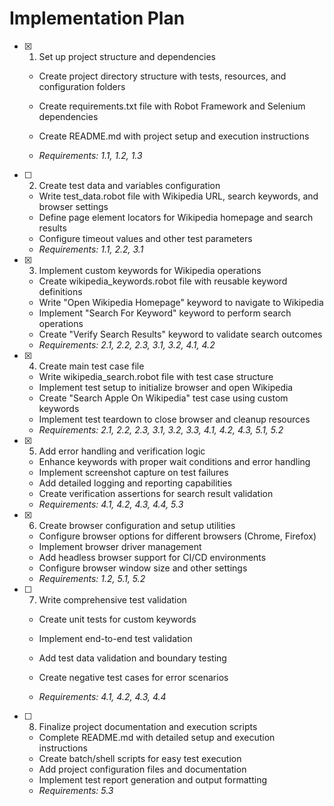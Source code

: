 # Implementation Plan

- [x] 1. Set up project structure and dependencies



  - Create project directory structure with tests, resources, and configuration folders
  - Create requirements.txt file with Robot Framework and Selenium dependencies
  - Create README.md with project setup and execution instructions


  - _Requirements: 1.1, 1.2, 1.3_

- [ ] 2. Create test data and variables configuration
  - Write test_data.robot file with Wikipedia URL, search keywords, and browser settings
  - Define page element locators for Wikipedia homepage and search results
  - Configure timeout values and other test parameters
  - _Requirements: 1.1, 2.2, 3.1_

- [x] 3. Implement custom keywords for Wikipedia operations


  - Create wikipedia_keywords.robot file with reusable keyword definitions
  - Write "Open Wikipedia Homepage" keyword to navigate to Wikipedia
  - Implement "Search For Keyword" keyword to perform search operations
  - Create "Verify Search Results" keyword to validate search outcomes
  - _Requirements: 2.1, 2.2, 2.3, 3.1, 3.2, 4.1, 4.2_

- [x] 4. Create main test case file


  - Write wikipedia_search.robot file with test case structure
  - Implement test setup to initialize browser and open Wikipedia
  - Create "Search Apple On Wikipedia" test case using custom keywords
  - Implement test teardown to close browser and cleanup resources
  - _Requirements: 2.1, 2.2, 2.3, 3.1, 3.2, 3.3, 4.1, 4.2, 4.3, 5.1, 5.2_

- [x] 5. Add error handling and verification logic


  - Enhance keywords with proper wait conditions and error handling
  - Implement screenshot capture on test failures
  - Add detailed logging and reporting capabilities
  - Create verification assertions for search result validation
  - _Requirements: 4.1, 4.2, 4.3, 4.4, 5.3_

- [x] 6. Create browser configuration and setup utilities


  - Configure browser options for different browsers (Chrome, Firefox)
  - Implement browser driver management
  - Add headless browser support for CI/CD environments
  - Configure browser window size and other settings
  - _Requirements: 1.2, 5.1, 5.2_



- [ ] 7. Write comprehensive test validation
  - Create unit tests for custom keywords
  - Implement end-to-end test validation
  - Add test data validation and boundary testing



  - Create negative test cases for error scenarios
  - _Requirements: 4.1, 4.2, 4.3, 4.4_

- [ ] 8. Finalize project documentation and execution scripts
  - Complete README.md with detailed setup and execution instructions
  - Create batch/shell scripts for easy test execution
  - Add project configuration files and documentation
  - Implement test report generation and output formatting
  - _Requirements: 5.3_